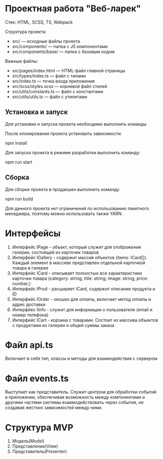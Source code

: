 # Проектная работа "Веб-ларек"

Стек: HTML, SCSS, TS, Webpack

Структура проекта:
- src/ — исходные файлы проекта
- src/components/ — папка с JS компонентами
- src/components/base/ — папка с базовым кодом

Важные файлы:
- src/pages/index.html — HTML-файл главной страницы
- src/types/index.ts — файл с типами
- src/index.ts — точка входа приложения
- src/scss/styles.scss — корневой файл стилей
- src/utils/constants.ts — файл с константами
- src/utils/utils.ts — файл с утилитами

## Установка и запуск
Для установки и запуска проекта необходимо выполнить команды

После клонирования проекта установить зависимости:

npm install

Для запуска проекта в режиме разработки выполнить команду:

npm run start

## Сборка
Для сборки проекта в продакшен выполнить команду:

npm run build

Для данного проекта нет ограничений по использованию пакетного менеджера, поэтому можно использовать также YARN.

# Интерфейсы

1. Интерфейс IPage - объект, который служит для отображения галерии, состоящей из карточек товаров
2. Интерфейс IGallery - содержит массив объектов (items: ICard[]). Каждый элемент в массиве представлен отдельной карточкой товара в галерее
3. Интерфейс ICard - описывает полностью все характеристики карточки товара (category: string;
    title: string;
    image: string;
    price: number;)
4. Интерфейс IProd - расширяет ICard, содержит описание продукта и ID
5. Интерфейс IOrder - окошко для оплаты, включает метод оплаты и адрес доставки
6. Интерфйес IInfo - служит для информации о пользователе (email и номер телефона)
7. Интерфейс ICart - корзина с товарами. Состоит из массива объектов с продуктами из галереи и общей суммы заказа

# Файл api.ts
Включает в себя тип, классы и методы для взаимодействия с сервером

# Файл events.ts 
Выступает как представитель. Служит центром для обработки событий в приложении, обеспечивая возможность между компонентами и другими частями системы взаимодействовать через события, не создавая жестких зависимостей между ними.

# Структура MVP
1. Модель(Model)
2. Представление(View)
3. Представитель(Presenter)